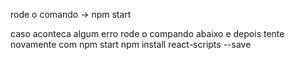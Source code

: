 rode o comando -> npm start

caso aconteca algum erro rode o compando abaixo e depois tente novamente com npm start
npm install react-scripts --save
